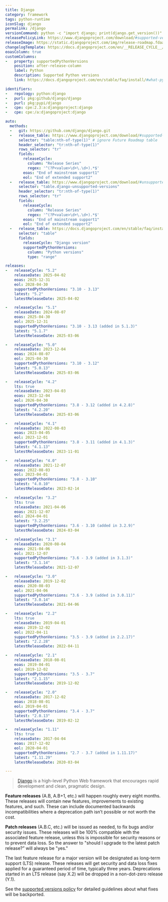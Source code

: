 ```yaml
---
title: Django
category: framework
tags: python-runtime
iconSlug: django
permalink: /django
versionCommand: python -c "import django; print(django.get_version())"
releasePolicyLink: https://www.djangoproject.com/download/#supported-versions
releaseImage: https://static.djangoproject.com/img/release-roadmap.fdaa7bc5861f.png
changelogTemplate: https://docs.djangoproject.com/en/__RELEASE_CYCLE__/releases/__LATEST__/
eoasColumn: true
customColumns:
-   property: supportedPythonVersions
    position: after-release-column
    label: Python
    description: Supported Python versions
    link: https://docs.djangoproject.com/en/stable/faq/install/#what-python-version-can-i-use-with-django

identifiers:
-   repology: python:django
-   purl: pkg:github/django/django
-   purl: pkg:pypi/django
-   cpe: cpe:2.3:a:djangoproject:django
-   cpe: cpe:/a:djangoproject:django

auto:
  methods:
  -   git: https://github.com/django/django.git
  -   release_table: https://www.djangoproject.com/download/#supported-versions
      selector: "table:nth-of-type(1)" # ignore Future Roadmap table
      header_selector: "tr:nth-of-type(1)"
      rows_selector: "tr"
      fields:
        releaseCycle:
          column: "Release Series"
          regex: '^(?P<value>\d+\.\d+).*$'
        eoas: "End of mainstream support1"
        eol: "End of extended support2"
  -   release_table: https://www.djangoproject.com/download/#unsupported-versions
      selector: "table.django-unsupported-versions"
      header_selector: "tr:nth-of-type(1)"
      rows_selector: "tr"
      fields:
        releaseCycle:
          column: "Release Series"
          regex: '^(?P<value>\d+\.\d+).*$'
        eoas: "End of mainstream support1"
        eol: "End of extended support2"
  -   release_table: https://docs.djangoproject.com/en/stable/faq/install/
      selector: "table"
      fields:
        releaseCycle: "Django version"
        supportedPythonVersions:
          column: "Python versions"
          type: "range"

releases:
-   releaseCycle: "5.2"
    releaseDate: 2025-04-02
    eoas: 2025-12-31
    eol: 2028-04-30
    supportedPythonVersions: "3.10 - 3.13"
    latest: "5.2"
    latestReleaseDate: 2025-04-02

-   releaseCycle: "5.1"
    releaseDate: 2024-08-07
    eoas: 2025-04-30
    eol: 2025-12-31
    supportedPythonVersions: "3.10 - 3.13 (added in 5.1.3)"
    latest: "5.1.7"
    latestReleaseDate: 2025-03-06

-   releaseCycle: "5.0"
    releaseDate: 2023-12-04
    eoas: 2024-08-07
    eol: 2025-04-30
    supportedPythonVersions: "3.10 - 3.12"
    latest: "5.0.13"
    latestReleaseDate: 2025-03-06

-   releaseCycle: "4.2"
    lts: true
    releaseDate: 2023-04-03
    eoas: 2023-12-04
    eol: 2026-04-30
    supportedPythonVersions: "3.8 - 3.12 (added in 4.2.8)"
    latest: "4.2.20"
    latestReleaseDate: 2025-03-06

-   releaseCycle: "4.1"
    releaseDate: 2022-08-03
    eoas: 2023-04-05
    eol: 2023-12-01
    supportedPythonVersions: "3.8 - 3.11 (added in 4.1.3)"
    latest: "4.1.13"
    latestReleaseDate: 2023-11-01

-   releaseCycle: "4.0"
    releaseDate: 2021-12-07
    eoas: 2022-08-03
    eol: 2023-04-01
    supportedPythonVersions: "3.8 - 3.10"
    latest: "4.0.10"
    latestReleaseDate: 2023-02-14

-   releaseCycle: "3.2"
    lts: true
    releaseDate: 2021-04-06
    eoas: 2021-12-07
    eol: 2024-04-01
    latest: "3.2.25"
    supportedPythonVersions: "3.6 - 3.10 (added in 3.2.9)"
    latestReleaseDate: 2024-03-04

-   releaseCycle: "3.1"
    releaseDate: 2020-08-04
    eoas: 2021-04-06
    eol: 2021-12-07
    supportedPythonVersions: "3.6 - 3.9 (added in 3.1.3)"
    latest: "3.1.14"
    latestReleaseDate: 2021-12-07

-   releaseCycle: "3.0"
    releaseDate: 2019-12-02
    eoas: 2020-08-03
    eol: 2021-04-06
    supportedPythonVersions: "3.6 - 3.9 (added in 3.0.11)"
    latest: "3.0.14"
    latestReleaseDate: 2021-04-06

-   releaseCycle: "2.2"
    lts: true
    releaseDate: 2019-04-01
    eoas: 2019-12-02
    eol: 2022-04-11
    supportedPythonVersions: "3.5 - 3.9 (added in 2.2.17)"
    latest: "2.2.28"
    latestReleaseDate: 2022-04-11

-   releaseCycle: "2.1"
    releaseDate: 2018-08-01
    eoas: 2019-04-01
    eol: 2019-12-02
    supportedPythonVersions: "3.5 - 3.7"
    latest: "2.1.15"
    latestReleaseDate: 2019-12-02

-   releaseCycle: "2.0"
    releaseDate: 2017-12-02
    eoas: 2018-08-01
    eol: 2019-04-01
    supportedPythonVersions: "3.4 - 3.7"
    latest: "2.0.13"
    latestReleaseDate: 2019-02-12

-   releaseCycle: "1.11"
    lts: true
    releaseDate: 2017-04-04
    eoas: 2017-12-02
    eol: 2020-04-01
    supportedPythonVersions: "2.7 - 3.7 (added in 1.11.17)"
    latest: "1.11.29"
    latestReleaseDate: 2020-03-04

---
```


> [Django](https://www.djangoproject.com/) is a high-level Python Web framework that encourages
> rapid development and clean, pragmatic design.

**Feature releases** (A.B, A.B+1, etc.) will happen roughly every eight months. These releases will
contain new features, improvements to existing features, and such. These can include documented
backwards incompatibilities where a deprecation path isn’t possible or not worth the cost.

**Patch releases** (A.B.C, etc.) will be issued as needed, to fix bugs and/or security issues.
These releases will be 100% compatible with the associated feature release, unless this is
impossible for security reasons or to prevent data loss. So the answer to "should I upgrade to the
latest patch release?” will always be "yes."

The last feature release for a major version will be designated as long-term support (LTS) release.
These releases will get security and data loss fixes applied for a guaranteed period of time,
typically three years. Deprecations started in an LTS release (say X.2) will be dropped in a
non-dot-zero release (Y.1).

See the [supported versions policy](https://docs.djangoproject.com/en/stable/internals/release-process/#supported-versions)
for detailed guidelines about what fixes will be backported.
